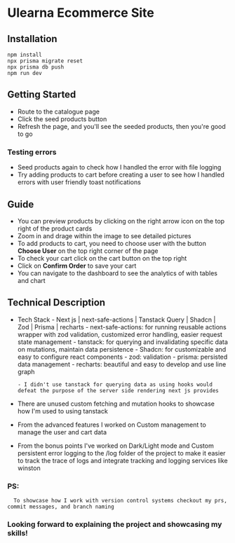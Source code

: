 # Ulearna Ecommerce Site

## Installation

```
npm install
npx prisma migrate reset
npx prisma db push
npm run dev
```

## Getting Started
- Route to the catalogue page
- Click the seed products button
- Refresh the page, and you'll see the seeded products, then you're good to go

### Testing errors
- Seed products again to check how I handled the error with file logging
- Try adding products to cart before creating a user to see how I handled errors with user friendly toast notifications

## Guide
- You can preview products by clicking on the right arrow icon on the top right of the product cards
- Zoom in and drage within the image to see detailed pictures
- To add products to cart, you need to choose user with the button <strong>Choose User</strong> on the top right corner of the page
- To check your cart click on the cart button on the top right
- Click on <strong>Confirm Order</strong> to save your cart
- You can navigate to the dashboard to see the analytics of with tables and chart

## Technical Description
- Tech Stack - Next js | next-safe-actions | Tanstack Query | Shadcn | Zod | Prisma | recharts
      - next-safe-actions: for running reusable actions wrapper with zod validation, customized error handling, easier request state management
      - tanstack: for querying and invalidating specific data on mutations, maintain data persistence
      - Shadcn: for customizable and easy to configure react components
      - zod: validation
      - prisma: persisted data management
      - recharts: beautiful and easy to develop and use line graph

      - I didn't use tanstack for querying data as using hooks would defeat the purpose of the server side rendering next js provides
  
- There are unused custom fetching and mutation hooks to showcase how I'm used to using tanstack 

- From the advanced features I worked on Custom management to manage the user and cart data
- From the bonus points I've worked on Dark/Light mode and Custom persistent error logging to the /log folder of the project to make it easier to track the trace of logs and integrate tracking and logging services like winston

### PS:
      To showcase how I work with version control systems checkout my prs, commit messages, and branch naming



### Looking forward to explaining the project and showcasing my skills!  
